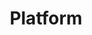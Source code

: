 ---
title: Platform
image_path: /assets/images/products/platform.jpg
target_path: http://local.tennessean.com
devices_path: /platform?website=local.tennessean.com&fullscreen=false&desktop-only=false
---